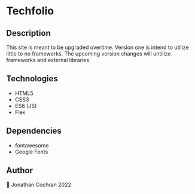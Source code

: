 # Techfolio 
## Description
This site is meant to be upgraded overtime.  Version one is intend to utilize little to no frameworks.  The upcoming version changes will untilize frameworks and external libraries

## Technologies 
- HTML5
- CSS3
- ES6 (JS)
- Flex 

## Dependencies
- fontawesome
- Google Fonts

## Author
:wave: Jonathan Cochran 2022